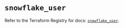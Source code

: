 # `snowflake_user`

Refer to the Terraform Registry for docs: [`snowflake_user`](https://registry.terraform.io/providers/snowflake-labs/snowflake/0.87.2/docs/resources/user).
